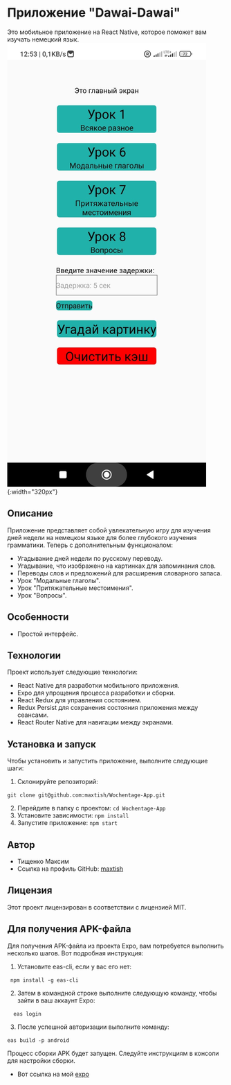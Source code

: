 # Приложение "Dawai-Dawai"

Это мобильное приложение на React Native, которое поможет вам изучать немецкий язык. ![Screenshot](Screenshot_2023-10-08-21-01-16-570_com.rdmax.wochentage.jpg){:width="320px"}

## Описание

Приложение представляет собой увлекательную игру для изучения дней недели на немецком языке для более глубокого изучения грамматики. Теперь с дополнительным функционалом:

- Угадывание дней недели по русскому переводу.
- Угадывание, что изображено на картинках для запоминания слов.
- Переводы слов и предложений для расширения словарного запаса.
- Урок "Модальные глаголы".
- Урок "Притяжательные местоимения".
- Урок "Вопросы".

## Особенности

- Простой интерфейс.

## Технологии

Проект использует следующие технологии:

- React Native для разработки мобильного приложения.
- Expo для упрощения процесса разработки и сборки.
- React Redux для управления состоянием.
- Redux Persist для сохранения состояния приложения между сеансами.
- React Router Native для навигации между экранами.

## Установка и запуск

Чтобы установить и запустить приложение, выполните следующие шаги:

1. Склонируйте репозиторий:

```shell
git clone git@github.com:maxtish/Wochentage-App.git
```

2. Перейдите в папку с проектом: `cd Wochentage-App`
3. Установите зависимости: `npm install`
4. Запустите приложение: `npm start`

## Автор

- Тищенко Максим
- Ссылка на профиль GitHub: [maxtish](https://github.com/maxtish)

## Лицензия

Этот проект лицензирован в соответствии с лицензией MIT.

## Для получения APK-файла

Для получения APK-файла из проекта Expo, вам потребуется выполнить несколько шагов. Вот подробная инструкция:

1. Установите eas-cli, если у вас его нет:

```shell
 npm install -g eas-cli
```

2. Затем в командной строке выполните следующую команду, чтобы зайти в ваш аккаунт Expo:

```shell
  eas login
```

3. После успешной авторизации выполните команду:

```shell
eas build -p android
```

Процесс сборки APK будет запущен. Следуйте инструкциям в консоли для настройки сборки.

- Вот ссылка на мой [expo](https://expo.dev/accounts/rd-max/projects/wochentage)
